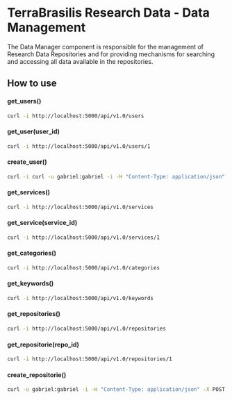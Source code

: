 # TerraBrasilis Research Data - Data Management
The Data Manager component is responsible for the management of Research Data Repositories and for providing mechanisms for searching and accessing all data available in the repositories.


How to use
------------
#### get_users()
```sh
curl -i http://localhost:5000/api/v1.0/users
```

#### get_user(user_id)
```sh
curl -i http://localhost:5000/api/v1.0/users/1
```

#### create_user()
```sh
curl -i curl -u gabriel:gabriel -i -H "Content-Type: application/json" -X POST -d '{"username": "gabriel", "full_name": "Gabriel Sansigolo", "password":"gabriel", "email":"gabrielsansigolo@gmail.com", "image":"assets/images/img_avatar2.png", "created_on":"2019-09-04T14:48:54+00:00", "last_login":"2019-09-04T14:48:54+00:00"}' http://localhost:5000/api/v1.0/users
```

#### get_services()
```sh
curl -i http://localhost:5000/api/v1.0/services
```

#### get_service(service_id)
```sh
curl -i http://localhost:5000/api/v1.0/services/1
```

#### get_categories()
```sh
curl -i http://localhost:5000/api/v1.0/categories
```

#### get_keywords()
```sh
curl -i http://localhost:5000/api/v1.0/keywords

```
#### get_repositories()
```sh
curl -i http://localhost:5000/api/v1.0/repositories
```

#### get_repositorie(repo_id)
```sh
curl -i http://localhost:5000/api/v1.0/repositories/1

```
#### create_repositorie()
```sh
curl -u gabriel:gabriel -i -H "Content-Type: application/json" -X POST -d '{"name": "AAA","abstract": "AAA","maintainer": "username","created_on": "2019-09-04T14:48:54+00:00","language": "Português","email": "email@email.com","bbox": "POLYGON((-70.0588433406 -33.3848757513,-35.2541558406 -33.3848757513, -35.2541558406 0.2315631899,-70.0588433406 0.2315631899,-70.0588433406 -33.3848757513))","custom_fields": [], "start_date": "2019-09-04T14:48:54+00:00", "end_date": "2019-09-04T14:48:54+00:00"}' http://localhost:5000/api/v1.0/repositories
```

<!---

#### update_repositorie(repositorie_id)
```sh
curl -u gabriel:gabriel -i -H "Content-Type: application/json" -X PUT -d '{"name": "BBB","abstract": "BBB","maintainer": "username","created_on": "2019-09-04T14:48:54+00:00","language": "Português","email": "email@email.com","bbox": [[[-70.0588433406, -33.3848757513],[-35.2541558406, -33.3848757513],[-35.2541558406, 0.2315631899],[-70.0588433406, 0.2315631899],[-70.0588433406, -33.3848757513]]],"keywords": ["Sistemas Socioambientais", "Atividade Antrópicas", "Uso e Cobertura da Terra"],"categories": ["Uso e Cobertura da Terra"],"users": [{"user_id": 1,"name": "username_1","image": "assets/images/img_avatar2.png"}, {"user_id": 2,"name": "username_2","image": "assets/images/img_avatar.png"}],"services": [{"service_id": 1,"name": "PostgreSQL","host": "137.012.125.01","ports": [5432],"created_on": "2019-09-04T14:48:54+00:00"},{"service_id": 2,"name": "GeoServer","host": "137.012.125.02","ports": [5555, 5050],"created_on": "2019-09-04T14:48:54+00:00"},{"service_id": 3,"name": "GeoNetwork","host": "137.012.125.03","ports": [5000],"created_on": "2019-09-04T14:48:54+00:00"}],"custom_fields": [{}]}' http://localhost:5000/api/v1.0/repositories/3
```

#### delete_repositorie(repositorie_id)  
```sh
curl -u gabriel:gabriel -i -H "Content-Type: application/json" -X DELETE -d '{"id":3}' http://localhost:5000/api/v1.0/repositories/3
```
-->